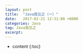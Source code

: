 ```yaml
---
layout: post
title:  "Java我见之（一）"
date:   2017-02-21 12:31:00 +0800
categories: Java
tag: Java我见之
excerpt: 
---
```


* content
{:toc}

